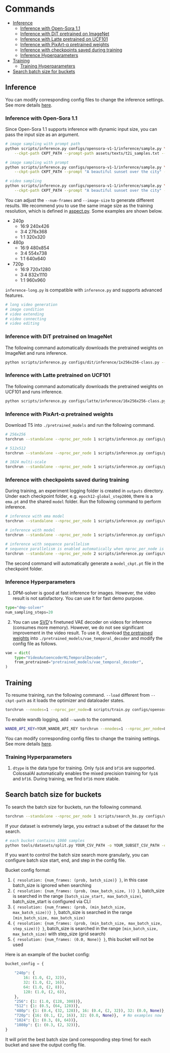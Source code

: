 # Commands

- [Inference](#inference)
  - [Inference with Open-Sora 1.1](#inference-with-open-sora-11)
  - [Inference with DiT pretrained on ImageNet](#inference-with-dit-pretrained-on-imagenet)
  - [Inference with Latte pretrained on UCF101](#inference-with-latte-pretrained-on-ucf101)
  - [Inference with PixArt-α pretrained weights](#inference-with-pixart-α-pretrained-weights)
  - [Inference with checkpoints saved during training](#inference-with-checkpoints-saved-during-training)
  - [Inference Hyperparameters](#inference-hyperparameters)
- [Training](#training)
  - [Training Hyperparameters](#training-hyperparameters)
- [Search batch size for buckets](#search-batch-size-for-buckets)

## Inference

You can modify corresponding config files to change the inference settings. See more details [here](/docs/structure.md#inference-config-demos).

### Inference with Open-Sora 1.1

Since Open-Sora 1.1 supports inference with dynamic input size, you can pass the input size as an argument.

```bash
# image sampling with prompt path
python scripts/inference.py configs/opensora-v1-1/inference/sample.py \
    --ckpt-path CKPT_PATH --prompt-path assets/texts/t2i_samples.txt --num-frames 1 --image-size 1024 1024

# image sampling with prompt
python scripts/inference.py configs/opensora-v1-1/inference/sample.py \
    --ckpt-path CKPT_PATH --prompt "A beautiful sunset over the city" --num-frames 1 --image-size 1024 1024

# video sampling
python scripts/inference.py configs/opensora-v1-1/inference/sample.py \
    --ckpt-path CKPT_PATH --prompt "A beautiful sunset over the city" --num-frames 16 --image-size 480 854
```

You can adjust the `--num-frames` and `--image-size` to generate different results. We recommend you to use the same image size as the training resolution, which is defined in [aspect.py](/opensora/datasets/aspect.py). Some examples are shown below.

- 240p
  - 16:9 240x426
  - 3:4 276x368
  - 1:1 320x320
- 480p
  - 16:9 480x854
  - 3:4 554x738
  - 1:1 640x640
- 720p
  - 16:9 720x1280
  - 3:4 832x1110
  - 1:1 960x960

`inference-long.py` is compatible with `inference.py` and supports advanced features.

```bash
# long video generation
# image condition
# video extending
# video connecting
# video editing
```

### Inference with DiT pretrained on ImageNet

The following command automatically downloads the pretrained weights on ImageNet and runs inference.

```bash
python scripts/inference.py configs/dit/inference/1x256x256-class.py --ckpt-path DiT-XL-2-256x256.pt
```

### Inference with Latte pretrained on UCF101

The following command automatically downloads the pretrained weights on UCF101 and runs inference.

```bash
python scripts/inference.py configs/latte/inference/16x256x256-class.py --ckpt-path Latte-XL-2-256x256-ucf101.pt
```

### Inference with PixArt-α pretrained weights

Download T5 into `./pretrained_models` and run the following command.

```bash
# 256x256
torchrun --standalone --nproc_per_node 1 scripts/inference.py configs/pixart/inference/1x256x256.py --ckpt-path PixArt-XL-2-256x256.pth

# 512x512
torchrun --standalone --nproc_per_node 1 scripts/inference.py configs/pixart/inference/1x512x512.py --ckpt-path PixArt-XL-2-512x512.pth

# 1024 multi-scale
torchrun --standalone --nproc_per_node 1 scripts/inference.py configs/pixart/inference/1x1024MS.py --ckpt-path PixArt-XL-2-1024MS.pth
```

### Inference with checkpoints saved during training

During training, an experiment logging folder is created in `outputs` directory. Under each checkpoint folder, e.g. `epoch12-global_step2000`, there is a `ema.pt` and the shared `model` folder. Run the following command to perform inference.

```bash
# inference with ema model
torchrun --standalone --nproc_per_node 1 scripts/inference.py configs/opensora/inference/16x256x256.py --ckpt-path outputs/001-STDiT-XL-2/epoch12-global_step2000/ema.pt

# inference with model
torchrun --standalone --nproc_per_node 1 scripts/inference.py configs/opensora/inference/16x256x256.py --ckpt-path outputs/001-STDiT-XL-2/epoch12-global_step2000

# inference with sequence parallelism
# sequence parallelism is enabled automatically when nproc_per_node is larger than 1
torchrun --standalone --nproc_per_node 2 scripts/inference.py configs/opensora/inference/16x256x256.py --ckpt-path outputs/001-STDiT-XL-2/epoch12-global_step2000
```

The second command will automatically generate a `model_ckpt.pt` file in the checkpoint folder.

### Inference Hyperparameters

1. DPM-solver is good at fast inference for images. However, the video result is not satisfactory. You can use it for fast demo purpose.

```python
type="dmp-solver"
num_sampling_steps=20
```

2. You can use [SVD](https://huggingface.co/stabilityai/stable-video-diffusion-img2vid-xt)'s finetuned VAE decoder on videos for inference (consumes more memory). However, we do not see significant improvement in the video result. To use it, download [the pretrained weights](https://huggingface.co/maxin-cn/Latte/tree/main/t2v_required_models/vae_temporal_decoder) into `./pretrained_models/vae_temporal_decoder` and modify the config file as follows.

```python
vae = dict(
    type="VideoAutoencoderKLTemporalDecoder",
    from_pretrained="pretrained_models/vae_temporal_decoder",
)
```

## Training

To resume training, run the following command. ``--load`` different from ``--ckpt-path`` as it loads the optimizer and dataloader states.

```bash
torchrun --nnodes=1 --nproc_per_node=8 scripts/train.py configs/opensora/train/64x512x512.py --data-path YOUR_CSV_PATH --load YOUR_PRETRAINED_CKPT
```

To enable wandb logging, add `--wandb` to the command.

```bash
WANDB_API_KEY=YOUR_WANDB_API_KEY torchrun --nnodes=1 --nproc_per_node=8 scripts/train.py configs/opensora/train/64x512x512.py --data-path YOUR_CSV_PATH --wandb True
```

You can modify corresponding config files to change the training settings. See more details [here](/docs/structure.md#training-config-demos).

### Training Hyperparameters

1. `dtype` is the data type for training. Only `fp16` and `bf16` are supported. ColossalAI automatically enables the mixed precision training for `fp16` and `bf16`. During training, we find `bf16` more stable.

## Search batch size for buckets

To search the batch size for buckets, run the following command.

```bash
torchrun --standalone --nproc_per_node 1 scripts/search_bs.py configs/opensora-v1-1/train/benchmark.py --data-path YOUR_CSV_PATH -o YOUR_OUTPUT_CONFIG_PATH --base-resolution 240p --base-frames 128 --batch-size-start 2 --batch-size-end 256 --batch-size-step 2
```

If your dataset is extremely large, you extract a subset of the dataset for the search.

```bash
# each bucket contains 1000 samples
python tools/datasets/split.py YOUR_CSV_PATH -o YOUR_SUBSET_CSV_PATH -c configs/opensora-v1-1/train/video.py -l 1000
```

If you want to control the batch size search more granularly, you can configure batch size start, end, and step in the config file.

Bucket config format:

1. `{ resolution: {num_frames: (prob, batch_size)} }`, in this case batch_size is ignored when searching
2. `{ resolution: {num_frames: (prob, (max_batch_size, ))} }`, batch_size is searched in the range `[batch_size_start, max_batch_size)`, batch_size_start is configured via CLI
3. `{ resolution: {num_frames: (prob, (min_batch_size, max_batch_size))} }`, batch_size is searched in the range `[min_batch_size, max_batch_size)`
4. `{ resolution: {num_frames: (prob, (min_batch_size, max_batch_size, step_size))} }`, batch_size is searched in the range `[min_batch_size, max_batch_size)` with step_size (grid search)
5. `{ resolution: {num_frames: (0.0, None)} }`, this bucket will not be used

Here is an example of the bucket config:

```python
bucket_config = {

    "240p": {
        16: (1.0, (2, 32)),
        32: (1.0, (2, 16)),
        64: (1.0, (2, 8)),
        128: (1.0, (2, 6)),
    },
    "256": {1: (1.0, (128, 300))},
    "512": {1: (0.5, (64, 128))},
    "480p": {1: (0.4, (32, 128)), 16: (0.4, (2, 32)), 32: (0.0, None)},
    "720p": {16: (0.1, (2, 16)), 32: (0.0, None)},  # No examples now
    "1024": {1: (0.3, (8, 64))},
    "1080p": {1: (0.3, (2, 32))},
}
```

It will print the best batch size (and corresponding step time) for each bucket and save the output config file.
